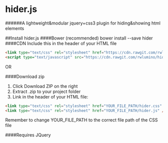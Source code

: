 # hider.js
######A lightweight&modular jquery+css3 plugin for hiding&showing html elements

##Install hider.js
####Bower (recommended)
bower install --save hider
####CDN
Include this in the header of your HTML file
```html
<link type="text/css" rel="stylesheet" href="https://cdn.rawgit.com/rwlumino/hider/master/hider.css" />
<script type="text/javascript" src="https://cdn.rawgit.com/rwlumino/hider/master/hider.js"></script>
```
OR

####Download zip
1. Click Download ZIP on the right
2. Extract .zip to your project folder
3. Link in the header of your HTML file:
```html
<link type="text/css" rel="stylesheet" href="YOUR_FILE_PATH/hider.css" />
<link type="text/css" rel="stylesheet" href="YOUR_FILE_PATH/hider.js" />
```
Remember to change YOUR_FILE_PATH to the correct file path of the CSS file


####Requires JQuery
